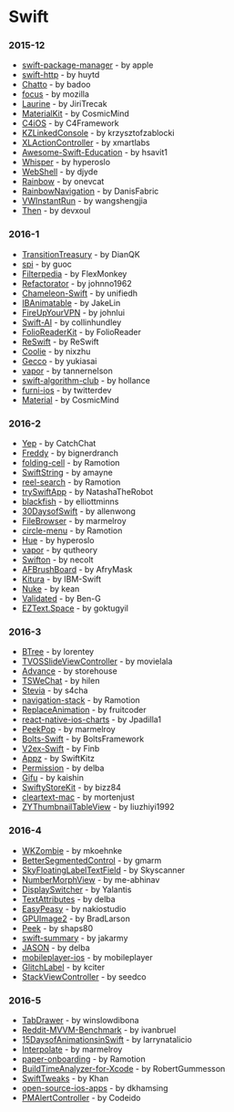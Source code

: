 # Swift


### 2015-12
- [swift-package-manager](https://github.com/apple/swift-package-manager) - by apple
- [swift-http](https://github.com/huytd/swift-http) - by huytd
- [Chatto](https://github.com/badoo/Chatto) - by badoo
- [focus](https://github.com/mozilla/focus) - by mozilla
- [Laurine](https://github.com/JiriTrecak/Laurine) - by JiriTrecak
- [MaterialKit](https://github.com/CosmicMind/MaterialKit) - by CosmicMind
- [C4iOS](https://github.com/C4Framework/C4iOS) - by C4Framework
- [KZLinkedConsole](https://github.com/krzysztofzablocki/KZLinkedConsole) - by krzysztofzablocki
- [XLActionController](https://github.com/xmartlabs/XLActionController) - by xmartlabs
- [Awesome-Swift-Education](https://github.com/hsavit1/Awesome-Swift-Education) - by hsavit1
- [Whisper](https://github.com/hyperoslo/Whisper) - by hyperoslo
- [WebShell](https://github.com/djyde/WebShell) - by djyde
- [Rainbow](https://github.com/onevcat/Rainbow) - by onevcat
- [RainbowNavigation](https://github.com/DanisFabric/RainbowNavigation) - by DanisFabric
- [VWInstantRun](https://github.com/wangshengjia/VWInstantRun) - by wangshengjia
- [Then](https://github.com/devxoul/Then) - by devxoul

### 2016-1
- [TransitionTreasury](https://github.com/DianQK/TransitionTreasury) - by DianQK
- [spi](https://github.com/guoc/spi) - by guoc
- [Filterpedia](https://github.com/FlexMonkey/Filterpedia) - by FlexMonkey
- [Refactorator](https://github.com/johnno1962/Refactorator) - by johnno1962
- [Chameleon-Swift](https://github.com/unifiedh/Chameleon-Swift) - by unifiedh
- [IBAnimatable](https://github.com/JakeLin/IBAnimatable) - by JakeLin
- [FireUpYourVPN](https://github.com/johnlui/FireUpYourVPN) - by johnlui
- [Swift-AI](https://github.com/collinhundley/Swift-AI) - by collinhundley
- [FolioReaderKit](https://github.com/FolioReader/FolioReaderKit) - by FolioReader
- [ReSwift](https://github.com/ReSwift/ReSwift) - by ReSwift
- [Coolie](https://github.com/nixzhu/Coolie) - by nixzhu
- [Gecco](https://github.com/yukiasai/Gecco) - by yukiasai
- [vapor](https://github.com/tannernelson/vapor) - by tannernelson
- [swift-algorithm-club](https://github.com/hollance/swift-algorithm-club) - by hollance
- [furni-ios](https://github.com/twitterdev/furni-ios) - by twitterdev
- [Material](https://github.com/CosmicMind/Material) - by CosmicMind

### 2016-2
- [Yep](https://github.com/CatchChat/Yep) - by CatchChat
- [Freddy](https://github.com/bignerdranch/Freddy) - by bignerdranch
- [folding-cell](https://github.com/Ramotion/folding-cell) - by Ramotion
- [SwiftString](https://github.com/amayne/SwiftString) - by amayne
- [reel-search](https://github.com/Ramotion/reel-search) - by Ramotion
- [trySwiftApp](https://github.com/NatashaTheRobot/trySwiftApp) - by NatashaTheRobot
- [blackfish](https://github.com/elliottminns/blackfish) - by elliottminns
- [30DaysofSwift](https://github.com/allenwong/30DaysofSwift) - by allenwong
- [FileBrowser](https://github.com/marmelroy/FileBrowser) - by marmelroy
- [circle-menu](https://github.com/Ramotion/circle-menu) - by Ramotion
- [Hue](https://github.com/hyperoslo/Hue) - by hyperoslo
- [vapor](https://github.com/qutheory/vapor) - by qutheory
- [Swifton](https://github.com/necolt/Swifton) - by necolt
- [AFBrushBoard](https://github.com/AfryMask/AFBrushBoard) - by AfryMask
- [Kitura](https://github.com/IBM-Swift/Kitura) - by IBM-Swift
- [Nuke](https://github.com/kean/Nuke) - by kean
- [Validated](https://github.com/Ben-G/Validated) - by Ben-G
- [EZText.Space](https://github.com/goktugyil/EZText.Space) - by goktugyil

### 2016-3
- [BTree](https://github.com/lorentey/BTree) - by lorentey
- [TVOSSlideViewController](https://github.com/movielala/TVOSSlideViewController) - by movielala
- [Advance](https://github.com/storehouse/Advance) - by storehouse
- [TSWeChat](https://github.com/hilen/TSWeChat) - by hilen
- [Stevia](https://github.com/s4cha/Stevia) - by s4cha
- [navigation-stack](https://github.com/Ramotion/navigation-stack) - by Ramotion
- [ReplaceAnimation](https://github.com/fruitcoder/ReplaceAnimation) - by fruitcoder
- [react-native-ios-charts](https://github.com/Jpadilla1/react-native-ios-charts) - by Jpadilla1
- [PeekPop](https://github.com/marmelroy/PeekPop) - by marmelroy
- [Bolts-Swift](https://github.com/BoltsFramework/Bolts-Swift) - by BoltsFramework
- [V2ex-Swift](https://github.com/Finb/V2ex-Swift) - by Finb
- [Appz](https://github.com/SwiftKitz/Appz) - by SwiftKitz
- [Permission](https://github.com/delba/Permission) - by delba
- [Gifu](https://github.com/kaishin/Gifu) - by kaishin
- [SwiftyStoreKit](https://github.com/bizz84/SwiftyStoreKit) - by bizz84
- [cleartext-mac](https://github.com/mortenjust/cleartext-mac) - by mortenjust
- [ZYThumbnailTableView](https://github.com/liuzhiyi1992/ZYThumbnailTableView) - by liuzhiyi1992

### 2016-4
- [WKZombie](https://github.com/mkoehnke/WKZombie) - by mkoehnke
- [BetterSegmentedControl](https://github.com/gmarm/BetterSegmentedControl) - by gmarm
- [SkyFloatingLabelTextField](https://github.com/Skyscanner/SkyFloatingLabelTextField) - by Skyscanner
- [NumberMorphView](https://github.com/me-abhinav/NumberMorphView) - by me-abhinav
- [DisplaySwitcher](https://github.com/Yalantis/DisplaySwitcher) - by Yalantis
- [TextAttributes](https://github.com/delba/TextAttributes) - by delba
- [EasyPeasy](https://github.com/nakiostudio/EasyPeasy) - by nakiostudio
- [GPUImage2](https://github.com/BradLarson/GPUImage2) - by BradLarson
- [Peek](https://github.com/shaps80/Peek) - by shaps80
- [swift-summary](https://github.com/jakarmy/swift-summary) - by jakarmy
- [JASON](https://github.com/delba/JASON) - by delba
- [mobileplayer-ios](https://github.com/mobileplayer/mobileplayer-ios) - by mobileplayer
- [GlitchLabel](https://github.com/kciter/GlitchLabel) - by kciter
- [StackViewController](https://github.com/seedco/StackViewController) - by seedco

### 2016-5
- [TabDrawer](https://github.com/winslowdibona/TabDrawer) - by winslowdibona
- [Reddit-MVVM-Benchmark](https://github.com/ivanbruel/Reddit-MVVM-Benchmark) - by ivanbruel
- [15DaysofAnimationsinSwift](https://github.com/larrynatalicio/15DaysofAnimationsinSwift) - by larrynatalicio
- [Interpolate](https://github.com/marmelroy/Interpolate) - by marmelroy
- [paper-onboarding](https://github.com/Ramotion/paper-onboarding) - by Ramotion
- [BuildTimeAnalyzer-for-Xcode](https://github.com/RobertGummesson/BuildTimeAnalyzer-for-Xcode) - by RobertGummesson
- [SwiftTweaks](https://github.com/Khan/SwiftTweaks) - by Khan
- [open-source-ios-apps](https://github.com/dkhamsing/open-source-ios-apps) - by dkhamsing
- [PMAlertController](https://github.com/Codeido/PMAlertController) - by Codeido
